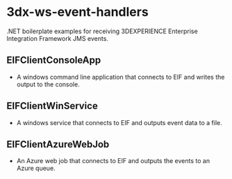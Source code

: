 # 3dx-ws-event-handlers
.NET boilerplate examples for receiving 3DEXPERIENCE Enterprise Integration Framework JMS events. 

## EIFClientConsoleApp
- A windows command line application that connects to EIF and writes the output to the console.

## EIFClientWinService
- A windows service that connects to EIF and outputs event data to a file.

## EIFClientAzureWebJob
- An Azure web job that connects to EIF and outputs the events to an Azure queue.
